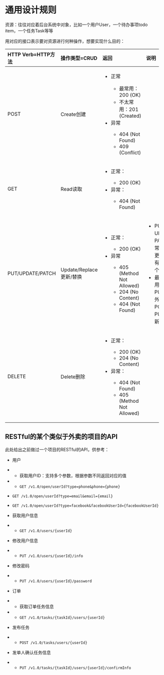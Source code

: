 # 通用设计规则

资源：往往对应着后台系统中对象，比如一个用户User，一个待办事项todo item，一个任务Task等等

用对应的接口表示要对资源进行何种操作，想要实现什么目的：

| HTTP Verb=HTTP方法 | 操作类型=CRUD | 返回 | 说明 |
| :--- | :--- | :--- | :--- |
| POST | Create创建 | <ul><li>正常</li><ul><li>最常用：200 (OK)</li><li>不太常用：201 (Created)</li></ul><li>异常</li><ul><li>404 (Not Found)</li><li>409 (Conflict)</li></ul></ul>| |
| GET | Read读取 | <ul><li>正常：</li><ul><li>200 (OK)</li></ul><li>异常：</li><ul><li>404 (Not Found)</li></ul></ul> |  |
| PUT/UPDATE/PATCH | Update/Replace更新/替换 | <ul><li>正常：</li><ul><li>200 (OK)</li></ul><li>异常</li><ul><li>405 (Method Not Allowed)</li><li>204 (No Content)</li><li>404 (Not Found)</li></ul></ul> | <ul><li>PUT，UPDATE，PATCH 都常被用于 更新（已有的）某个资源</li><li>最最常用：PUT，另外也有用POST用作PUT去更新资源的</li><ul> |
| DELETE | Delete删除 | <ul><li>正常：</li><ul><li>200 (OK)</li><li>204 (No Content)</li></ul><li>异常：</li><ul><li>404 (Not Found)</li><li>405 (Method Not Allowed)</li></ul></ul> |  |


## RESTful的某个类似于外卖的项目的API
此处给出之前做过一个项目的RESTful的API，供参考：
* 用户
* * 获取用户ID：支持多个参数，根据参数不同返回对应的值
* * `GET /v1.0/open/userId?type=phone&phone={phone}`
* `GET /v1.0/open/userId?type=email&email={email}`

* `GET /v1.0/open/userId?type=facebook&facebookUserId={facebookUserId}`
* 获取用户信息
* * `GET /v1.0/users/{userId}`
* 修改用户信息
* * `PUT /v1.0/users/{userId}/info`
* 修改密码
* * `PUT /v1.0/users/{userId}/password`
* 订单
* * 获取订单任务信息
* * `GET /v1.0/tasks/{taskId}/users/{userId}`
* 发布任务
* * `POST /v1.0/tasks/users/{userId}`
* 发单人确认任务信息
* * `PUT /v1.0/tasks/{taskId}/users/{userId}/confirmInfo`

